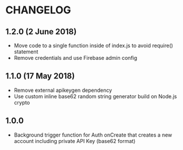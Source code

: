 # CHANGELOG
## 1.2.0 (2 June 2018)
+ Move code to a single function inside of index.js to avoid require() statement
+ Remove credentials and use Firebase admin config

## 1.1.0 (17 May 2018)
+ Remove external apikeygen dependency
+ Use custom inline base62 random string generator build on Node.js crypto

## 1.0.0
+ Background trigger function for Auth onCreate that creates a new account including private API Key (base62 format)
